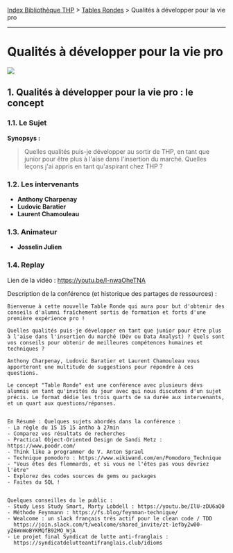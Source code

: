 [Index Bibliothèque THP](https://github.com/TheHackingProject/bibliotheque-THP/wiki) > [Tables Rondes](https://github.com/TheHackingProject/bibliotheque-THP/wiki/tables_rondes) > Qualités à développer pour la vie pro

___

# Qualités à développer pour la vie pro

![](https://picsum.photos/1024/400)


## 1. Qualités à développer pour la vie pro : le concept

### 1.1. Le Sujet

**Synopsys :**
> Quelles qualités puis-je développer au sortir de THP, en tant que junior pour être plus à l'aise dans l'insertion du marché.
> Quelles leçons j'ai appris en tant qu'aspirant chez THP ?

### 1.2. Les intervenants

- **Anthony Charpenay**
- **Ludovic Baratier**
- **Laurent Chamouleau**

### 1.3. Animateur

- **Josselin Julien**

### 1.4. Replay

Lien de la vidéo : https://youtu.be/l-nwaOheTNA

Description de la conférence (et historique des partages de ressources) :

```
Bienvenue à cette nouvelle Table Ronde qui aura pour but d'obtenir des conseils d'alumni fraîchement sortis de formation et forts d'une première expérience pro !

Quelles qualités puis-je développer en tant que junior pour être plus à l'aise dans l'insertion du marché (Dév ou Data Analyst) ? Quels sont vos conseils pour obtenir de meilleures compétences humaines et techniques ?

Anthony Charpenay, Ludovic Baratier et Laurent Chamouleau vous apporteront une multitude de suggestions pour répondre à ces questions.

Le concept "Table Ronde" est une conférence avec plusieurs dévs alumnis en tant qu'invités du jour avec qui nous discutons d'un sujet précis. Le format dédie les trois quarts de sa durée aux intervenants, et un quart aux questions/réponses. 


En Résumé : Quelques sujets abordés dans la conférence :
- La règle du 15 15 15 antho à 27min
- Comparez vos résultats de recherches
- Practical Object-Oriented Design de Sandi Metz : https://www.poodr.com/
- Think like a programmer de V. Anton Spraul
- Technique pomodoro : https://www.wikiwand.com/en/Pomodoro_Technique
- "Vous êtes des flemmards, et si vous ne l'êtes pas vous devriez l'être"
- Explorez des codes sources de gems ou packages
- Faites du SQL !


Quelques conseilles du le public :
- Study Less Study Smart, Marty Lobdell : https://youtu.be/IlU-zDU6aQ0
- Méthode Feynmann : https://fs.blog/feynman-technique/
- Wealcome : un slack français très actif pour le clean code / TDD
  https://join.slack.com/t/wealcome/shared_invite/zt-1efby2w00-yZ6WnWoBYKMQfB92MO_WjA
- Le projet final Syndicat de lutte anti-franglais :
  https://syndicatdelutteantifranglais.club/idioms
```
